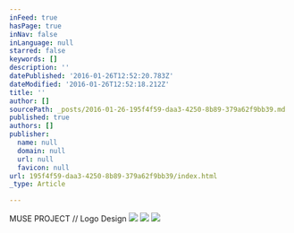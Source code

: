```yaml
---
inFeed: true
hasPage: true
inNav: false
inLanguage: null
starred: false
keywords: []
description: ''
datePublished: '2016-01-26T12:52:20.783Z'
dateModified: '2016-01-26T12:52:18.212Z'
title: ''
author: []
sourcePath: _posts/2016-01-26-195f4f59-daa3-4250-8b89-379a62f9bb39.md
published: true
authors: []
publisher:
  name: null
  domain: null
  url: null
  favicon: null
url: 195f4f59-daa3-4250-8b89-379a62f9bb39/index.html
_type: Article

---
```

MUSE PROJECT // Logo Design
![](https://s3-us-west-2.amazonaws.com/the-grid-img/p/ac6ededae2e5f3f5bf8a99a28f886d1692b17243.jpg)
![](https://s3-us-west-2.amazonaws.com/the-grid-img/p/2c3273d0b974e38d42ccf1f27f443a5c28e06ed4.jpg)
![](https://s3-us-west-2.amazonaws.com/the-grid-img/p/4cd0774c8913b2c57c86a79f7b36597a1fd5a336.jpg)